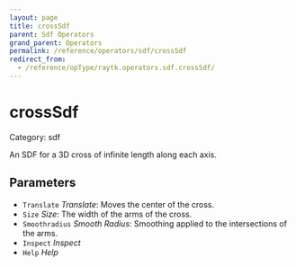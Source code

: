 ```yaml
---
layout: page
title: crossSdf
parent: Sdf Operators
grand_parent: Operators
permalink: /reference/operators/sdf/crossSdf
redirect_from:
  - /reference/opType/raytk.operators.sdf.crossSdf/
---
```


# crossSdf

Category: sdf



An SDF for a 3D cross of infinite length along each axis.

## Parameters

* `Translate` *Translate*: Moves the center of the cross.
* `Size` *Size*: The width of the arms of the cross.
* `Smoothradius` *Smooth Radius*: Smoothing applied to the intersections of the arms.
* `Inspect` *Inspect*
* `Help` *Help*